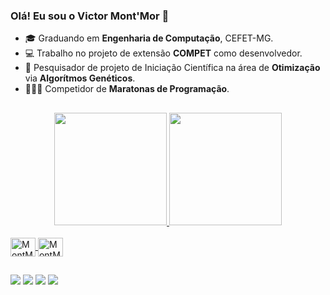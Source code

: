 ### Olá! Eu sou o **Victor Mont'Mor** 👋

- 🎓 Graduando em **Engenharia de Computação**, CEFET-MG.
- 💻 Trabalho no projeto de extensão **COMPET** como desenvolvedor.
- 🧬 Pesquisador de projeto de Iniciação Científica na área de **Otimização** via **Algorítmos Genéticos**.
- 👨🏽‍💻 Competidor de **Maratonas de Programação**.

##

<div align="center">
  <a href="https://github.com/MontMor4">
  <img height="180em" src="https://github-readme-stats.vercel.app/api?username=MontMor4&show_icons=true&theme=dracula"/>
  <img height="180em" src="https://github-readme-stats.vercel.app/api/top-langs/?username=MontMor4&layout=compact&langs_count=7&theme=dracula"/>
</div>

<div style="display: inline_block"><br>
  <img align="center" alt="MontMor-Cpp" height="30" width="40" src="https://cdn.jsdelivr.net/gh/devicons/devicon/icons/cplusplus/cplusplus-original.svg">
  <img align="center" alt="MontMor-Java" height="30" width="40" src="https://cdn.jsdelivr.net/gh/devicons/devicon/icons/java/java-original.svg">
</div>  

##

<div> 
  <a href="https://www.linkedin.com/in/victor-samuel-levindo-mont-mor-3787a8238/" target="_blank"><img src="https://img.shields.io/badge/-LinkedIn-%230077B5?style=for-the-badge&logo=linkedin&logoColor=white" target="_blank"></a> 
  <a href="https://www.instagram.com/victor.mor/" target="_blank"><img src="https://img.shields.io/badge/-Instagram-%23E4405F?style=for-the-badge&logo=instagram&logoColor=white" target="_blank"></a>
   <a href="https://wa.me/5531999585511" target="_blank"><img src="https://img.shields.io/badge/WhatsApp-25D366?style=for-the-badge&logo=whatsapp&logoColor=white" target="_blank"></a>
  <a href = "mailto:victorperial@hotmail.com"><img src="https://img.shields.io/badge/Gmail-D14836?style=for-the-badge&logo=gmail&logoColor=white" target="_blank"></a>
  
</div>
